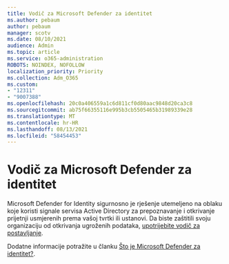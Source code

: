 ```yaml
---
title: Vodič za Microsoft Defender za identitet
ms.author: pebaum
author: pebaum
manager: scotv
ms.date: 08/10/2021
audience: Admin
ms.topic: article
ms.service: o365-administration
ROBOTS: NOINDEX, NOFOLLOW
localization_priority: Priority
ms.collection: Adm_O365
ms.custom:
- "12311"
- "9007388"
ms.openlocfilehash: 20c0a406559a1c6d811cf0d80aac9848d20ca3c8
ms.sourcegitcommit: ab75f66355116e995b3cb5505465b31989339e28
ms.translationtype: MT
ms.contentlocale: hr-HR
ms.lasthandoff: 08/13/2021
ms.locfileid: "58454453"
---
```

# <a name="microsoft-defender-for-identity-guide"></a>Vodič za Microsoft Defender za identitet

Microsoft Defender for Identity sigurnosno je rješenje utemeljeno na oblaku koje koristi signale servisa Active Directory za prepoznavanje i otkrivanje prijetnji usmjerenih prema vašoj tvrtki ili ustanovi. Da biste zaštitili svoju organizaciju od otkrivanja ugroženih podataka, [upotrijebite vodič za postavljanje](https://portal.office.com/adminportal/home?#/modernonboarding/microsoftdefenderforidentitysetupguide). 

Dodatne informacije potražite u članku [Što je Microsoft Defender za identitet?](https://docs.microsoft.com/defender-for-identity/what-is).  

